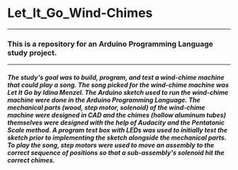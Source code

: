 # Let_It_Go_Wind-Chimes
---
### This is a repository for an Arduino Programming Language study project. 
---
##### The study's goal was to build, program, and test a wind-chime machine that could play a song. The song picked for the wind-chime machine was Let It Go by Idina Menzel. The Arduino sketch used to run the wind-chime machine were done in the Arduino Programming Language. The mechanical parts (wood, step motor, solenoid) of the wind-chime machine were designed in CAD and the chimes (hollow aluminum tubes) themselves were designed with the help of Audacity and the Pentatonic Scale method. A program test box with LEDs was used to initially test the sketch prior to implementing the sketch alongside the mechanical parts. To play the song, step motors were used to move an assembly to the correct sequence of positions so that a sub-assembly's solenoid hit the correct chimes. 
